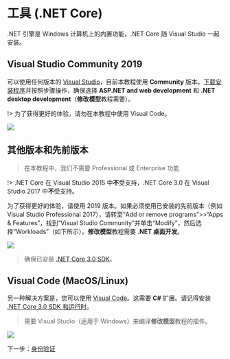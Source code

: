 # 工具 (.NET Core)

.NET 引擎是 Windows 计算机上的内置功能，.NET Core 随 Visual Studio 一起安装。

## Visual Studio Community 2019

可以使用任何版本的 [Visual Studio](https://visualstudio.microsoft.com/vs/)，目前本教程使用 **Community** 版本。[下载安装程序](https://visualstudio.microsoft.com/vs/)并按照步骤操作，确保选择 **ASP.NET and web development** 和 **.NET desktop development**（**修改模型**教程需要）。

!> 为了获得更好的体验，请勿在本教程中使用 Visual Code。

![](_media/net/workloads_2019.png)


## 其他版本和先前版本

> 在本教程中，我们不需要 Professional 或 Enterprise 功能

!> .NET Core 在 Visual Studio 2015 中**不**受支持，.NET Core 3.0 在 Visual Studio 2017 中**不**受支持。

为了获得更好的体验，请使用 2019 版本。如果必须使用已安装的先前版本（例如 Visual Studio Professional 2017），请转至“Add or remove programs”>>“Apps & Features”，找到“Visual Studio Community”并单击“Modify”，然后选择“Workloads”（如下所示）。**修改模型**教程需要 **.NET 桌面开发**。

![](_media/net/workloads_2017.png)

> 确保已安装 [.NET Core 3.0 SDK](https://dotnet.microsoft.com/download)。

## Visual Code (MacOS/Linux)

另一种解决方案是，您可以使用 [Visual Code](https://code.visualstudio.com/)。这需要 **C#** 扩展。请记得安装 [.NET Core 3.0 SDK 和运行时](https://dotnet.microsoft.com/download)。 

> 需要 Visual Studio（适用于 Windows）来编译**修改模型**教程的插件。

![](_media/net/csharp_extension.png)

下一步：[身份验证](/zh-CN/oauth/)